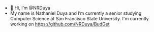 - 👋 Hi, I’m @NRDuya
- My name is Nathaniel Duya and I’m currently a senior studying Computer Science at San Francisco State University.
I'm currently working on https://github.com/NRDuya/BudGet

<!---
NRDuya/NRDuya is a ✨ special ✨ repository because its `README.md` (this file) appears on your GitHub profile.
You can click the Preview link to take a look at your changes.
--->
